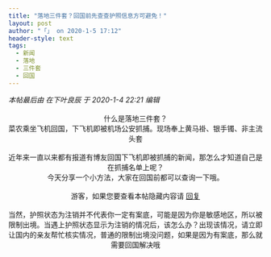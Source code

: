 ```yaml
---
title: "落地三件套？回国前先查查护照信息方可避免！"
layout: post
author: "「」 on 2020-1-5 17:12"
header-style: text
tags:
  - 新闻
  - 落地
  - 三件套
  - 回国
---
```


<head>
 <script type="text/javascript">replyreload += ',' + 5918200;</script>
</head>
<body>
 <i class="pstatus"> 本帖最后由 在下叶良辰 于 2020-1-4 22:21 编辑 </i>
 <br> 
 <br> 
 <div align="center"> 
  <div align="center">
    什么是落地三件套？ 
   <br> 菜农乘坐飞机回国，下飞机即被机场公安抓捕。现场奉上黄马褂、银手镯、非主流头套 
   <br> 
   <br> 近年来一直以来都有报道有博友回国下飞机即被抓捕的新闻，那怎么才知道自己是在抓捕名单上呢？ 
   <br> 今天分享一个小方法，大家在回国前都可以查询一下哦。 
   <br> 
   <br> 
   <div class="locked">
     游客，如果您要查看本帖隐藏内容请 
    <a href="forum.php?mod=post&amp;action=reply&amp;fid=2&amp;tid=546652" onclick="showWindow('reply', this.href)">回复</a> 
   </div> 
   <br> 当然，护照状态为注销并不代表你一定有案底，可能是因为你是敏感地区，所以被限制出境。当遇上护照状态显示为注销的情况后，该怎么办？出现该情况，请立即让国内的亲友帮忙核实情况，普通的限制出境没问题，如果是因为有案底，那么就需要回国解决哦 
  </div> 
 </div>
</body>


